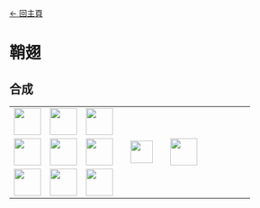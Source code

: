 [← 回主頁](../)
# 鞘翅

## 合成
<table>
    <tr><td><img src="https://i.imgur.com/mvk4sIU.png" width="48"/></td><td><img src="https://i.imgur.com/aT3gkL7.png" width="48"/></td><td><img src="https://i.imgur.com/mvk4sIU.png" width="48"/></td><td colspan="3"></td></tr>
    <tr><td><img src="https://i.imgur.com/mvk4sIU.png" width="48"/></td><td><img src="https://i.imgur.com/uwFFtfM.png" width="48"/></td><td><img src="https://i.imgur.com/mvk4sIU.png" width="48"/></td><td width="70" align="center"><img src="https://i.imgur.com/VE0KqIE.png" width="40"/></td><td><img src="https://i.imgur.com/E4LgClR.png" width="48"/></td><td width="70"></td></tr>
    <tr><td><img src="https://i.imgur.com/mvk4sIU.png" width="48"/></td><td><img src="https://i.imgur.com/wl43BjZ.png" width="48"/></td><td><img src="https://i.imgur.com/mvk4sIU.png" width="48"/></td><td colspan="3"></td></tr>
</table>